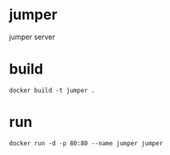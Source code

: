 # jumper
jumper server

# build
    docker build -t jumper .

# run
    docker run -d -p 80:80 --name jumper jumper
